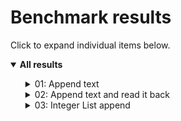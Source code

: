 # Benchmark results

Click to expand individual items below.
<details open>
  <summary><strong>All results</strong></summary>
  <ul>
  <details>
    <summary>01: Append text</summary>
    <img src="Results/01%20Append%20text.png">
  </details>
  <details>
    <summary>02: Append text and read it back</summary>
    <img src="Results/02%20Append%20text%20and%20read%20it%20back.png">
  </details>
  <details>
    <summary>03: Integer List append</summary>
    <img src="Results/03%20Integer%20List%20append.png">
  </details>
  </ul>
</details>
